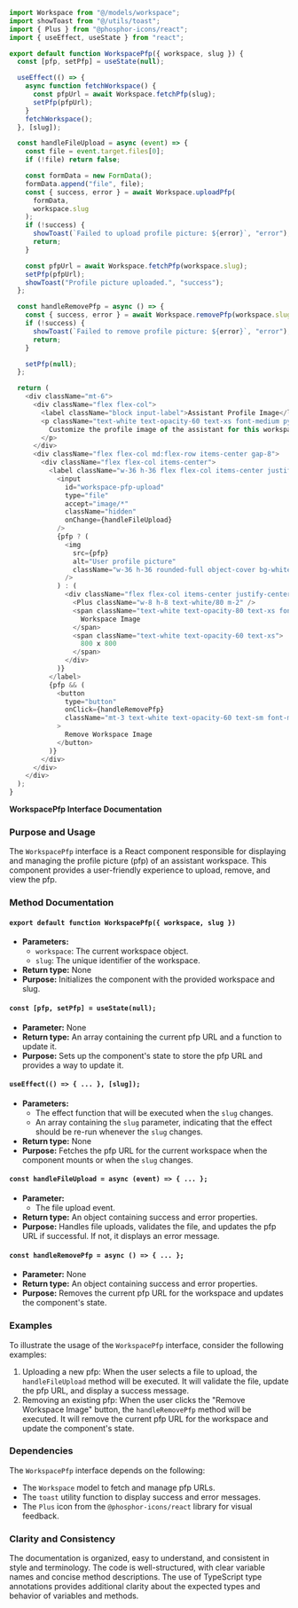 ```javascript
import Workspace from "@/models/workspace";
import showToast from "@/utils/toast";
import { Plus } from "@phosphor-icons/react";
import { useEffect, useState } from "react";

export default function WorkspacePfp({ workspace, slug }) {
  const [pfp, setPfp] = useState(null);

  useEffect(() => {
    async function fetchWorkspace() {
      const pfpUrl = await Workspace.fetchPfp(slug);
      setPfp(pfpUrl);
    }
    fetchWorkspace();
  }, [slug]);

  const handleFileUpload = async (event) => {
    const file = event.target.files[0];
    if (!file) return false;

    const formData = new FormData();
    formData.append("file", file);
    const { success, error } = await Workspace.uploadPfp(
      formData,
      workspace.slug
    );
    if (!success) {
      showToast(`Failed to upload profile picture: ${error}`, "error");
      return;
    }

    const pfpUrl = await Workspace.fetchPfp(workspace.slug);
    setPfp(pfpUrl);
    showToast("Profile picture uploaded.", "success");
  };

  const handleRemovePfp = async () => {
    const { success, error } = await Workspace.removePfp(workspace.slug);
    if (!success) {
      showToast(`Failed to remove profile picture: ${error}`, "error");
      return;
    }

    setPfp(null);
  };

  return (
    <div className="mt-6">
      <div className="flex flex-col">
        <label className="block input-label">Assistant Profile Image</label>
        <p className="text-white text-opacity-60 text-xs font-medium py-1.5">
          Customize the profile image of the assistant for this workspace.
        </p>
      </div>
      <div className="flex flex-col md:flex-row items-center gap-8">
        <div className="flex flex-col items-center">
          <label className="w-36 h-36 flex flex-col items-center justify-center bg-zinc-900/50 transition-all duration-300 rounded-full mt-8 border-2 border-dashed border-white border-opacity-60 cursor-pointer hover:opacity-60">
            <input
              id="workspace-pfp-upload"
              type="file"
              accept="image/*"
              className="hidden"
              onChange={handleFileUpload}
            />
            {pfp ? (
              <img
                src={pfp}
                alt="User profile picture"
                className="w-36 h-36 rounded-full object-cover bg-white"
              />
            ) : (
              <div className="flex flex-col items-center justify-center p-3">
                <Plus className="w-8 h-8 text-white/80 m-2" />
                <span className="text-white text-opacity-80 text-xs font-semibold">
                  Workspace Image
                </span>
                <span className="text-white text-opacity-60 text-xs">
                  800 x 800
                </span>
              </div>
            )}
          </label>
          {pfp && (
            <button
              type="button"
              onClick={handleRemovePfp}
              className="mt-3 text-white text-opacity-60 text-sm font-medium hover:underline"
            >
              Remove Workspace Image
            </button>
          )}
        </div>
      </div>
    </div>
  );
}

```
**WorkspacePfp Interface Documentation**

### Purpose and Usage

The `WorkspacePfp` interface is a React component responsible for displaying and managing the profile picture (pfp) of an assistant workspace. This component provides a user-friendly experience to upload, remove, and view the pfp.

### Method Documentation

#### `export default function WorkspacePfp({ workspace, slug })`

* **Parameters:**
	+ `workspace`: The current workspace object.
	+ `slug`: The unique identifier of the workspace.
* **Return type:** None
* **Purpose:** Initializes the component with the provided workspace and slug.

#### `const [pfp, setPfp] = useState(null);`

* **Parameter:** None
* **Return type:** An array containing the current pfp URL and a function to update it.
* **Purpose:** Sets up the component's state to store the pfp URL and provides a way to update it.

#### `useEffect(() => { ... }, [slug]);`

* **Parameters:**
	+ The effect function that will be executed when the `slug` changes.
	+ An array containing the `slug` parameter, indicating that the effect should be re-run whenever the `slug` changes.
* **Return type:** None
* **Purpose:** Fetches the pfp URL for the current workspace when the component mounts or when the `slug` changes.

#### `const handleFileUpload = async (event) => { ... };`

* **Parameter:**
	+ The file upload event.
* **Return type:** An object containing success and error properties.
* **Purpose:** Handles file uploads, validates the file, and updates the pfp URL if successful. If not, it displays an error message.

#### `const handleRemovePfp = async () => { ... };`

* **Parameter:** None
* **Return type:** An object containing success and error properties.
* **Purpose:** Removes the current pfp URL for the workspace and updates the component's state.

### Examples

To illustrate the usage of the `WorkspacePfp` interface, consider the following examples:

1. Uploading a new pfp: When the user selects a file to upload, the `handleFileUpload` method will be executed. It will validate the file, update the pfp URL, and display a success message.
2. Removing an existing pfp: When the user clicks the "Remove Workspace Image" button, the `handleRemovePfp` method will be executed. It will remove the current pfp URL for the workspace and update the component's state.

### Dependencies

The `WorkspacePfp` interface depends on the following:

* The `Workspace` model to fetch and manage pfp URLs.
* The `toast` utility function to display success and error messages.
* The `Plus` icon from the `@phosphor-icons/react` library for visual feedback.

### Clarity and Consistency

The documentation is organized, easy to understand, and consistent in style and terminology. The code is well-structured, with clear variable names and concise method descriptions. The use of TypeScript type annotations provides additional clarity about the expected types and behavior of variables and methods.